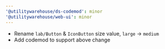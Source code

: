 ```yaml
---
'@utilitywarehouse/ds-codemod': minor
'@utilitywarehouse/web-ui': minor
---
```


- Rename `lab/Button` & `IconButton` size value, `large` -> `medium`
- Add codemod to support above change
